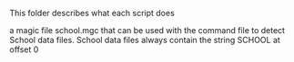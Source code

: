 This folder describes what each script does

a magic file school.mgc that can be used with the command file to detect School data files. School data files always contain the string SCHOOL at offset 0
